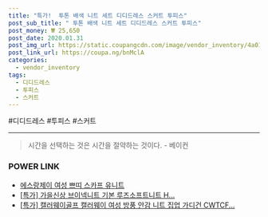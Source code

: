 ```yaml
--- 
title: "특가!  투톤 배색 니트 세트 디디드레스 스커트 투피스" 
post_sub_title: " 투톤 배색 니트 세트 디디드레스 스커트 투피스" 
post_money: ₩ 25,650 
post_date: 2020.01.31 
post_img_url: https://static.coupangcdn.com/image/vendor_inventory/4a01/968af8730ba4d2ec3cde47a9d2c77df2394df8dea263d02018b2cdd56ade.jpg 
post_link_url: https://coupa.ng/bnMclA 
categories: 
  - vendor_inventory 
tags: 
  - 디디드레스 
  - 투피스 
  - 스커트 
--- 
```

  #디디드레스 #투피스 #스커트 
<hr> 

> 시간을 선택하는 것은 시간을 절약하는 것이다. - 베이컨 


### POWER LINK

* <a href="https://blog.naver.com/santokki14/221784430190" target="_blank">에스랑제이 여성 쁘띠 스카프 유니트</a>
* <a href="https://blog.naver.com/sakai111/221788952047" target="_blank">[특가] 가을신상 브이넥니트 기본 루즈소프트니트 H...</a>
* <a href="https://blog.naver.com/an0733/221787905045" target="_blank">[특가] 캘러웨이골프 캘러웨이 여성 방풍 안감 니트 집업 가디건 CWTCF...</a>
